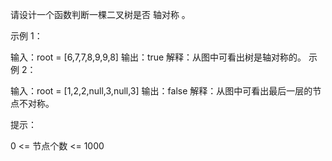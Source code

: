 请设计一个函数判断一棵二叉树是否 轴对称 。

 

示例 1：



输入：root = [6,7,7,8,9,9,8]
输出：true
解释：从图中可看出树是轴对称的。
示例 2：



输入：root = [1,2,2,null,3,null,3]
输出：false
解释：从图中可看出最后一层的节点不对称。
 

提示：

0 <= 节点个数 <= 1000
